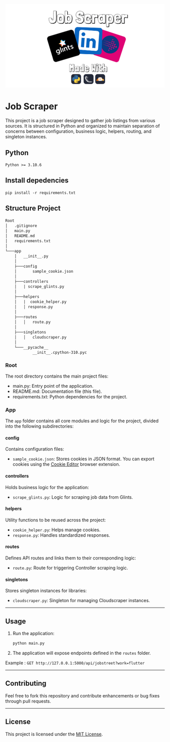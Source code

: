 ![poster](/image/poster.webp "poster")

# Job Scraper

This project is a job scraper designed to gather job listings from various sources. It is structured in Python and organized to maintain separation of concerns between configuration, business logic, helpers, routing, and singleton instances.

## Python

```
Python >= 3.10.6
```

## Install depedencies

```
pip install -r requirements.txt
```

## Structure Project

```
Root
│   .gitignore
│   main.py
│   README.md
│   requirements.txt
│
└───app
    │   __init__.py
    │
    ├───config
    │       sample_cookie.json
    │
    ├───controllers
    │   | scrape_glints.py
    │
    ├───helpers
    │   |  cookie_helper.py
    │   │ response.py
    │
    ├───routes
    │   │   route.py
    │
    ├───singletons
    │   │   cloudscraper.py
    │
    └───__pycache__
            __init__.cpython-310.pyc
```

### Root

The root directory contains the main project files:

- main.py: Entry point of the application.
- README.md: Documentation file (this file).
- requirements.txt: Python dependencies for the project.

### App

The `app` folder contains all core modules and logic for the project, divided into the following subdirectories:

#### **config**

Contains configuration files:

- `sample_cookie.json`: Stores cookies in JSON format. You can export cookies using the [Cookie Editor](https://cookie-editor.cgagnier.ca/) browser extension.

#### **controllers**

Holds business logic for the application:

- `scrape_glints.py`: Logic for scraping job data from Glints.

#### **helpers**

Utility functions to be reused across the project:

- `cookie_helper.py`: Helps manage cookies.
- `response.py`: Handles standardized responses.

#### **routes**

Defines API routes and links them to their corresponding logic:

- `route.py`: Route for triggering Controller scraping logic.

#### **singletons**

Stores singleton instances for libraries:

- `cloudscraper.py`: Singleton for managing Cloudscraper instances.

---

## Usage

1. Run the application:

   ```bash
   python main.py
   ```

2. The application will expose endpoints defined in the `routes` folder.

Example : `GET http://127.0.0.1:5000/api/jobstreet?work=flutter`

---

## Contributing

Feel free to fork this repository and contribute enhancements or bug fixes through pull requests.

---

## License

This project is licensed under the [MIT License](LICENSE).
